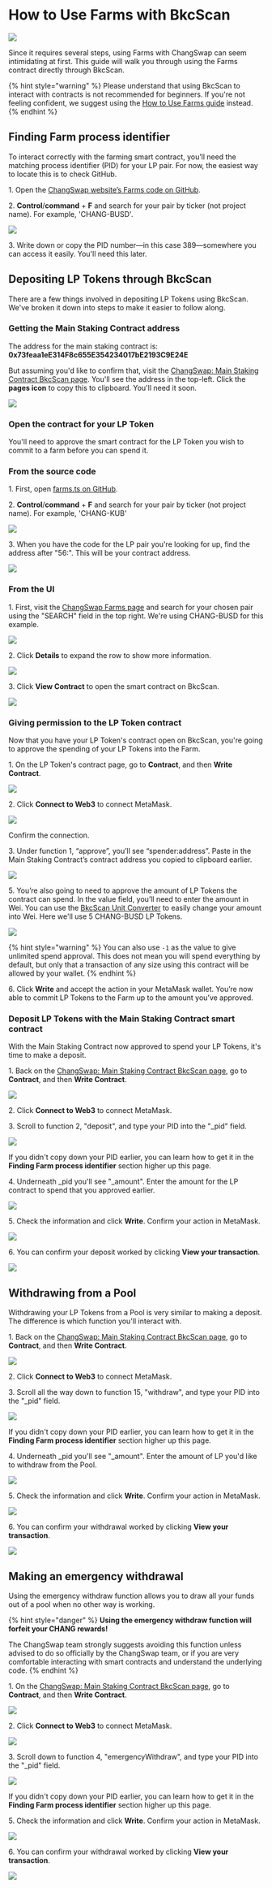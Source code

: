 # How to Use Farms with BkcScan

![](../../.gitbook/assets/howtousefarmswithbkcscan.png)

Since it requires several steps, using Farms with ChangSwap can seem intimidating at first. This guide will walk you through using the Farms contract directly through BkcScan.

{% hint style="warning" %}
Please understand that using BkcScan to interact with contracts is not recommended for beginners. If you're not feeling confident, we suggest using the [How to Use Farms guide](https://docs.changswap.com/products/yield-farming/how-to-use-farms) instead.
{% endhint %}

## Finding Farm process identifier

To interact correctly with the farming smart contract, you’ll need the matching process identifier (PID) for your LP pair. For now, the easiest way to locate this is to check GitHub.

1\. Open the [ChangSwap website’s Farms code on GitHub](https://github.com/changswap/chang-frontend/blob/master/src/config/constants/farms.ts).

2\. **Control**/**command** + **F** and search for your pair by ticker (not project name). For example, 'CHANG-BUSD'.

![](<../../.gitbook/assets/image (112).png>)

3\. Write down or copy the PID number—in this case 389—somewhere you can access it easily. You'll need this later.

## Depositing LP Tokens through BkcScan

There are a few things involved in depositing LP Tokens using BkcScan. We've broken it down into steps to make it easier to follow along.

### Getting the Main Staking Contract address

The address for the main staking contract is: **0x73feaa1eE314F8c655E354234017bE2193C9E24E**

But assuming you'd like to confirm that, visit the [ChangSwap: Main Staking Contract BkcScan page](https://bkcscan.com/address/0x73feaa1ee314f8c655e354234017be2193c9e24e#writeContract). You'll see the address in the top-left. Click the **pages icon** to copy this to clipboard. You'll need it soon.

![](<../../.gitbook/assets/image (116).png>)

### Open the contract for your LP Token

You'll need to approve the smart contract for the LP Token you wish to commit to a farm before you can spend it.

### From the source code

1\. First, open [farms.ts on GitHub](https://github.com/changswap/chang-frontend/blob/master/src/config/constants/farms.ts).

2\. **Control**/**command** + **F** and search for your pair by ticker (not project name). For example, 'CHANG-KUB'

![](<../../.gitbook/assets/image (132).png>)

3\. When you have the code for the LP pair you're looking for up, find the address after "56:". This will be your contract address.

![](<../../.gitbook/assets/image (133).png>)

### From the UI

1\. First, visit the [ChangSwap Farms page](https://changswap.com/farms) and search for your chosen pair using the "SEARCH" field in the top right. We're using CHANG-BUSD for this example.

![](<../../.gitbook/assets/image (113).png>)

2\. Click **Details** to expand the row to show more information.

![](<../../.gitbook/assets/image (114).png>)

3\. Click **View Contract** to open the smart contract on BkcScan.

![](<../../.gitbook/assets/image (115).png>)

### Giving permission to the LP Token contract

Now that you have your LP Token's contract open on BkcScan, you're going to approve the spending of your LP Tokens into the Farm.

1\. On the LP Token's contract page, go to **Contract**, and then **Write Contract**.

![](<../../.gitbook/assets/image (117).png>)

2\. Click **Connect to Web3** to connect MetaMask.

![](https://lh4.googleusercontent.com/IRXfcKBWmlH8o7gDE9ThGrKuc2DHZSNb-SxF93VSTkCdv2JjtdvKciPb5jom4Uv-ngpPMrrGQI1XuM6H2SuN81NMxGLzoHAye5YgvUzR9YSM6ElZs6e3A-fpnMT21PKyJmV2F1IZ)

Confirm the connection.

3\. Under function 1, “approve”, you’ll see “spender:address”. Paste in the Main Staking Contract’s contract address you copied to clipboard earlier.

![](<../../.gitbook/assets/image (118).png>)

5\. You’re also going to need to approve the amount of LP Tokens the contract can spend. In the value field, you’ll need to enter the amount in Wei. You can use the [BkcScan Unit Converter](https://www.bkcscan.com/unitconverter) to easily change your amount into Wei. Here we'll use 5 CHANG-BUSD LP Tokens.

![](<../../.gitbook/assets/image (158).png>)

{% hint style="warning" %}
You can also use `-1` as the value to give unlimited spend approval. This does not mean you will spend everything by default, but only that a transaction of any size using this contract will be allowed by your wallet.
{% endhint %}

6\. Click **Write** and accept the action in your MetaMask wallet. You’re now able to commit LP Tokens to the Farm up to the amount you’ve approved.

### Deposit LP Tokens with the Main Staking Contract smart contract

With the Main Staking Contract now approved to spend your LP Tokens, it's time to make a deposit.

1\. Back on the [ChangSwap: Main Staking Contract BkcScan page](https://bkcscan.com/address/0x73feaa1ee314f8c655e354234017be2193c9e24e#writeContract), go to **Contract**, and then **Write Contract**.

![](<../../.gitbook/assets/image (117).png>)

2\. Click **Connect to Web3** to connect MetaMask.

3\. Scroll to function 2, "deposit", and type your PID into the "\_pid" field.

![](<../../.gitbook/assets/image (119).png>)

If you didn't copy down your PID earlier, you can learn how to get it in the **Finding Farm process identifier** section higher up this page.

4\. Underneath \_pid you'll see "\_amount". Enter the amount for the LP contract to spend that you approved earlier.

![](<../../.gitbook/assets/image (120).png>)

5\. Check the information and click **Write**. Confirm your action in MetaMask.

![](<../../.gitbook/assets/image (121).png>)

6\. You can confirm your deposit worked by clicking **View your transaction**.

![](<../../.gitbook/assets/image (122).png>)

## Withdrawing from a Pool

Withdrawing your LP Tokens from a Pool is very similar to making a deposit. The difference is which function you'll interact with.

1\. Back on the [ChangSwap: Main Staking Contract BkcScan page](https://bkcscan.com/address/0x73feaa1ee314f8c655e354234017be2193c9e24e#writeContract), go to **Contract**, and then **Write Contract**.

![](<../../.gitbook/assets/image (117).png>)

2\. Click **Connect to Web3** to connect MetaMask.

3\. Scroll all the way down to function 15, "withdraw", and type your PID into the "\_pid" field.

![](<../../.gitbook/assets/image (123).png>)

If you didn't copy down your PID earlier, you can learn how to get it in the **Finding Farm process identifier** section higher up this page.

4\. Underneath \_pid you'll see "\_amount". Enter the amount of LP you'd like to withdraw from the Pool.

![](<../../.gitbook/assets/image (124).png>)

5\. Check the information and click **Write**. Confirm your action in MetaMask.

![](<../../.gitbook/assets/image (121).png>)

6\. You can confirm your withdrawal worked by clicking **View your transaction**.

![](<../../.gitbook/assets/image (122).png>)

## **Making an emergency withdrawal**

‌Using the emergency withdraw function allows you to draw all your funds out of a pool when no other way is working.

{% hint style="danger" %}
**Using the emergency withdraw function will forfeit your CHANG rewards!**

The ChangSwap team strongly suggests avoiding this function unless advised to do so officially by the ChangSwap team, or if you are very comfortable interacting with smart contracts and understand the underlying code.
{% endhint %}

‌1. On the [ChangSwap: Main Staking Contract BkcScan page](https://bkcscan.com/address/0x73feaa1ee314f8c655e354234017be2193c9e24e#writeContract), go to **Contract**, and then **Write Contract**.

![](<../../.gitbook/assets/image (117).png>)

2\. Click **Connect to Web3** to connect MetaMask.

![](https://lh4.googleusercontent.com/IRXfcKBWmlH8o7gDE9ThGrKuc2DHZSNb-SxF93VSTkCdv2JjtdvKciPb5jom4Uv-ngpPMrrGQI1XuM6H2SuN81NMxGLzoHAye5YgvUzR9YSM6ElZs6e3A-fpnMT21PKyJmV2F1IZ)

‌3. Scroll down to function 4, "emergencyWithdraw", and type your PID into the "\_pid" field.

![](<../../.gitbook/assets/image (125).png>)

If you didn't copy down your PID earlier, you can learn how to get it in the **Finding Farm process identifier** section higher up this page.

5\. Check the information and click **Write**. Confirm your action in MetaMask.

![](<../../.gitbook/assets/image (121).png>)

6\. You can confirm your withdrawal worked by clicking **View your transaction**.

![](<../../.gitbook/assets/image (122).png>)
